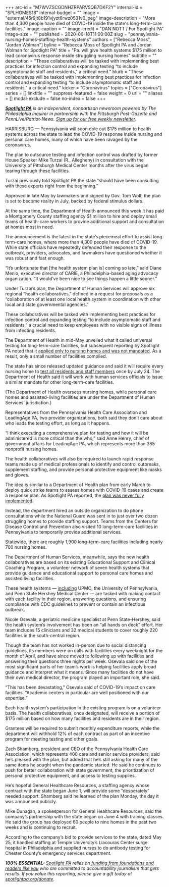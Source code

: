 +++
arc-id = "M7WVZSCGDNHZRPARV5QB7DKF2Y"
internal-id = "SPLHOMES18"
internal-budget = ""
image = "external/45r9jt8b191vjyzt6rwz0531v0.jpeg"
image-description = "More than 4,300 people have died of COVID-19 inside the state's long-term-care facilities."
image-caption = ""
image-credit = "DAN NOTT / For Spotlight PA"
image-size = ""
published = 2020-06-18T11:00:00Z
slug = "pennsylvania-nursing-homes-staffing-health-systems"
authors = ["Rebecca Moss", "Jordan Wolman"]
byline = "Rebecca Moss of Spotlight PA and Jordan Wolman for Spotlight PA"
title = "Pa. will give health systems $175 million to lead coronavirus response inside struggling nursing homes"
subtitle = ""
description = "These collaboratives will be tasked with implementing best practices for infection control and expanding testing “to include asymptomatic staff and residents,\" a critical need."
blurb = "These collaboratives will be tasked with implementing best practices for infection control and expanding testing “to include asymptomatic staff and residents,\" a critical need."
kicker = "Coronavirus"
topics = ["Coronavirus"]
series = []
linktitle = ""
suppress-featured = false
weight = 0
url = ""
aliases = []
modal-exclude = false
no-index = false
+++

<a href="https://www.spotlightpa.org/"><i><b>Spotlight PA</b></i></a><i> is an independent, nonpartisan newsroom powered by The Philadelphia Inquirer in partnership with the Pittsburgh Post-Gazette and PennLive/Patriot-News. </i><a href="https://www.spotlightpa.org/newsletters"><i>Sign up for our free weekly newsletter</i></a><i>.</i>

HARRISBURG — Pennsylvania will soon dole out $175 million to health systems across the state to lead the COVID-19 response inside nursing and personal care homes, many of which have been ravaged by the coronavirus.

The plan to outsource testing and infection control was drafted by former House Speaker Mike Turzai (R., Allegheny) in consultation with the University of Pittsburgh Medical Center months after the virus began tearing through these facilities.

Turzai previously told Spotlight PA the state “should have been consulting with these experts right from the beginning.”

Approved in late May by lawmakers and signed by Gov. Tom Wolf, the plan is set to become reality in July, backed by federal stimulus dollars.

At the same time, the Department of Health announced this week it has paid a Montgomery County staffing agency $1 million to hire and deploy small teams of health-care workers to provide additional support and consultation at homes most in need.

<script src="https://www.spotlightpa.org/embed.js" async></script><div data-spl-embed-version="1" data-spl-src="https://www.spotlightpa.org/embeds/donate/"></div>

The announcement is the latest in the state’s piecemeal effort to assist long-term-care homes, where more than 4,300 people have died of COVID-19. While state officials have repeatedly defended their response to the outbreak, providers, advocates, and lawmakers have questioned whether it was robust and fast enough.

“It’s unfortunate that [the health system plan is] coming so late,” said Diane Menio, executive director of CARIE, a Philadelphia-based aging advocacy organization. “It would’ve been nice to see things happen a little sooner.”

Under Turzai’s plan, the Department of Human Services will approve six regional “health collaboratives,” defined in a request for proposals as a “collaboration of at least one local health system in coordination with other local and state governmental agencies.”

These collaboratives will be tasked with implementing best practices for infection control and expanding testing “to include asymptomatic staff and residents,” a crucial need to keep employees with no visible signs of illness from infecting residents.

The Department of Health in mid-May unveiled what it called universal testing for long-term-care facilities, but subsequent reporting by Spotlight PA noted that it <a href="https://www.spotlightpa.org/news/2020/05/pennsylvania-nursing-home-coronavirus-testing-plan/">applied only to nursing homes and was not mandated</a>. As a result, only a small number of facilities complied.

The state has since released updated guidance and said it will require every nursing home to <a href="https://www.spotlightpa.org/news/2020/06/pennsylvania-coronavirus-nursing-homes-universal-testing-wolf/">test all residents and staff members</a> once by July 24. The Department of Health said it will work with human services officials to issue a similar mandate for other long-term-care facilities.

(The Department of Health oversees nursing homes, while personal care homes and assisted-living facilities are under the Department of Human Services’ jurisdiction.)

Representatives from the Pennsylvania Health Care Association and LeadingAge PA, two provider organizations, both said they don’t care about who leads the testing effort, as long as it happens.

“I think executing a comprehensive plan for testing and how it will be administered is more critical than the who,” said Anne Henry, chief of government affairs for LeadingAge PA, which represents more than 365 nonprofit nursing homes.

The health collaboratives will also be required to launch rapid response teams made up of medical professionals to identify and control outbreaks, supplement staffing, and provide personal protective equipment like masks and gloves.

The idea is similar to a Department of Health plan from early March to deploy quick strike teams to assess homes with COVID-19 cases and create a response plan. As Spotlight PA reported, the <a href="https://www.spotlightpa.org/news/2020/05/pennsylvania-coronavirus-nursing-homes-plan-quick-strike-teams/">plan was never fully implemented</a>.

Instead, the department hired an outside organization to do phone consultations while the National Guard was sent in to just over two dozen struggling homes to provide staffing support. Teams from the Centers for Disease Control and Prevention also visited 10 long-term-care facilities in Pennsylvania to temporarily provide additional services.

Statewide, there are roughly 1,900 long-term-care facilities including nearly 700 nursing homes.

The Department of Human Services, meanwhile, says the new health collaboratives are based on its existing Educational Support and Clinical Coaching Program, a volunteer network of seven health systems that provide guidance and educational support to personal care homes and assisted living facilities.

These health systems — <a href="https://www.media.pa.gov/Pages/DHS_details.aspx?newsid=543" target=_blank>including</a> UPMC, the University of Pennsylvania, and Penn State Hershey Medical Center — are tasked with making contact with each facility in their region, answering questions, and ensuring compliance with CDC guidelines to prevent or contain an infectious outbreak.

Nicole Osevala, a geriatric medicine specialist at Penn State-Hershey, said the health system’s involvement has been an “all hands on deck” effort. Her team includes 15 clinicians and 32 medical students to cover roughly 220 facilities in the south-central region.

Though the team has not worked in-person due to social distancing guidelines, its members were on calls with facilities every weeknight for the month of April, and have since moved to following up with facilities and answering their questions three nights per week. Osevala said one of the most significant parts of her team’s work is helping facilities apply broad guidance and interpret what it means. Since many facilities do not have their own medical director, the program played an important role, she said.

“This has been devastating,” Osevala said of COVID-19′s impact on care facilities. “Academic centers in particular are well positioned with our expertise.”

<script src="https://www.spotlightpa.org/embed.js" async></script><div data-spl-embed-version="1" data-spl-src="https://www.spotlightpa.org/embeds/newsletter/"></div>

Each health system’s participation in the existing program is on a volunteer basis. The health collaboratives, once designated, will receive a portion of $175 million based on how many facilities and residents are in their region.

Grantees will be required to submit monthly expenditure reports, while the department will withhold 12% of each contract as part of an incentive program for meeting testing and other goals.

Zach Shamberg, president and CEO of the Pennsylvania Health Care Association, which represents 400 care and senior service providers, said he’s pleased with the plan, but added that he’s still asking for many of the same items he sought when the pandemic started. He said he continues to push for better collaboration with state government, the prioritization of personal protective equipment, and access to testing supplies.

He’s hopeful General Healthcare Resources, a staffing agency whose contract with the state began June 1, will provide some “desperately” needed support. Shamberg said he learned of the plan Monday, the day it was announced publicly.

Mike Dunagan, a spokesperson for General Healthcare Resources, said the company’s partnership with the state began on June 4 with training classes. He said the group has deployed 60 people to nine homes in the past two weeks and is continuing to recruit.

According to the company’s bid to provide services to the state, dated May 25, it handled staffing at Temple University’s Liacouras Center surge hospital in Philadelphia and supplied nurses to do antibody testing for Chester County’s emergency services department.

<i><b>100% ESSENTIAL:</b></i> <a href="https://www.spotlightpa.org/"><i>Spotlight PA</i></a><i> relies on</i><a href="https://www.spotlightpa.org/support"><i> funding from foundations and readers like you</i></a><i> who are committed to accountability journalism that gets results. If you value this reporting, please give a gift today at </i><a href="http://spotlightpa.org/donate"><i>spotlightpa.org/donate</i></a><i>.</i>
